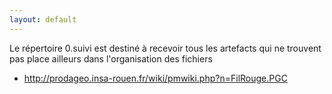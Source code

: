 ```yaml
---
layout: default
---
```

Le répertoire 0.suivi est destiné à recevoir tous les artefacts qui ne trouvent pas place ailleurs dans l'organisation des fichiers
* http://prodageo.insa-rouen.fr/wiki/pmwiki.php?n=FilRouge.PGC
